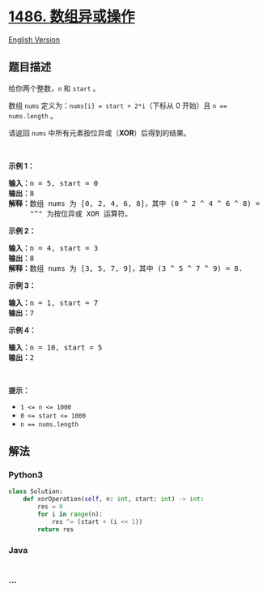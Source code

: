 # [1486. 数组异或操作](https://leetcode-cn.com/problems/xor-operation-in-an-array)

[English Version](https://github.com/yanglr/leetcode-ac/blob/master/assets/1400-1499/1486.XOR%20Operation%20in%20an%20Array/README_EN.md)

## 题目描述

<!-- 这里写题目描述 -->

<p>给你两个整数，<code>n</code> 和 <code>start</code> 。</p>

<p>数组 <code>nums</code> 定义为：<code>nums[i] = start + 2*i</code>（下标从 0 开始）且 <code>n == nums.length</code> 。</p>

<p>请返回 <code>nums</code> 中所有元素按位异或（<strong>XOR</strong>）后得到的结果。</p>

<p>&nbsp;</p>

<p><strong>示例 1：</strong></p>

<pre><strong>输入：</strong>n = 5, start = 0
<strong>输出：</strong>8
<strong>解释：</strong>数组 nums 为 [0, 2, 4, 6, 8]，其中 (0 ^ 2 ^ 4 ^ 6 ^ 8) = 8 。
     &quot;^&quot; 为按位异或 XOR 运算符。
</pre>

<p><strong>示例 2：</strong></p>

<pre><strong>输入：</strong>n = 4, start = 3
<strong>输出：</strong>8
<strong>解释：</strong>数组 nums 为 [3, 5, 7, 9]，其中 (3 ^ 5 ^ 7 ^ 9) = 8.</pre>

<p><strong>示例 3：</strong></p>

<pre><strong>输入：</strong>n = 1, start = 7
<strong>输出：</strong>7
</pre>

<p><strong>示例 4：</strong></p>

<pre><strong>输入：</strong>n = 10, start = 5
<strong>输出：</strong>2
</pre>

<p>&nbsp;</p>

<p><strong>提示：</strong></p>

<ul>
	<li><code>1 &lt;= n &lt;= 1000</code></li>
	<li><code>0 &lt;= start &lt;= 1000</code></li>
	<li><code>n == nums.length</code></li>
</ul>


## 解法

<!-- 这里可写通用的实现逻辑 -->

<!-- tabs:start -->

### **Python3**

<!-- 这里可写当前语言的特殊实现逻辑 -->

```python
class Solution:
    def xorOperation(self, n: int, start: int) -> int:
        res = 0
        for i in range(n):
            res ^= (start + (i << 1))
        return res
```

### **Java**

<!-- 这里可写当前语言的特殊实现逻辑 -->

```java

```

### **...**

```

```

<!-- tabs:end -->
